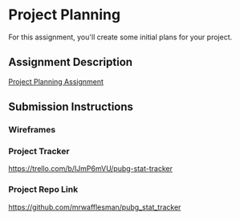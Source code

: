 # Project Planning
For this assignment, you'll create some initial plans for your project.

## Assignment Description
[Project Planning Assignment](https://education.launchcode.org/liftoff/modules/assignments/project-planning)

## Submission Instructions

### Wireframes



### Project Tracker

https://trello.com/b/IJmP6mVU/pubg-stat-tracker

### Project Repo Link

https://github.com/mrwafflesman/pubg_stat_tracker
